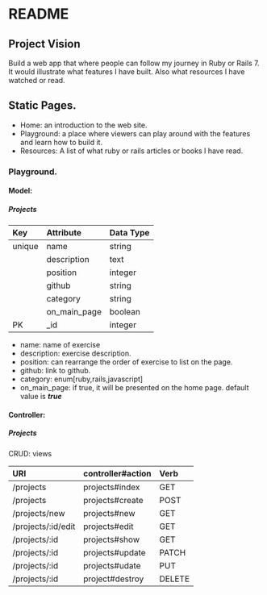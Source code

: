 # README

## Project Vision

Build a web app that where people can follow my journey in Ruby or Rails 7. It would illustrate what features I have
built. Also what resources I have watched or read.

## Static Pages.

- Home: an introduction to the web site.
- Playground: a place where viewers can play around with the features and learn how to build it.
- Resources: A list of what ruby or rails articles or books I have read.

### Playground.

#### Model:

##### Projects

| Key    | Attribute    | Data Type |
|:-------|:-------------|:----------|
| unique | name         | string    |
|        | description  | text      |
|        | position     | integer   |
|        | github       | string    |
|        | category     | string    |
|        | on_main_page | boolean   |
| PK     | _id          | integer   |

- name: name of exercise
- description: exercise description.
- position: can rearrange the order of exercise to list on the page.
- github: link to github.
- category: enum[ruby,rails,javascript]
- on_main_page: if true, it will be presented on the home page. default value is ***true***

#### Controller:

##### Projects

CRUD: views

| URI                | controller#action | Verb   |
|:-------------------|:------------------|:-------|
| /projects          | projects#index    | GET    |
| /projects          | projects#create   | POST   |
| /projects/new      | projects#new      | GET    |
| /projects/:id/edit | projects#edit     | GET    |
| /projects/:id      | projects#show     | GET    |
| /projects/:id      | projects#update   | PATCH  |
| /projects/:id      | projects#udate    | PUT    |
| /projects/:id      | project#destroy   | DELETE |






